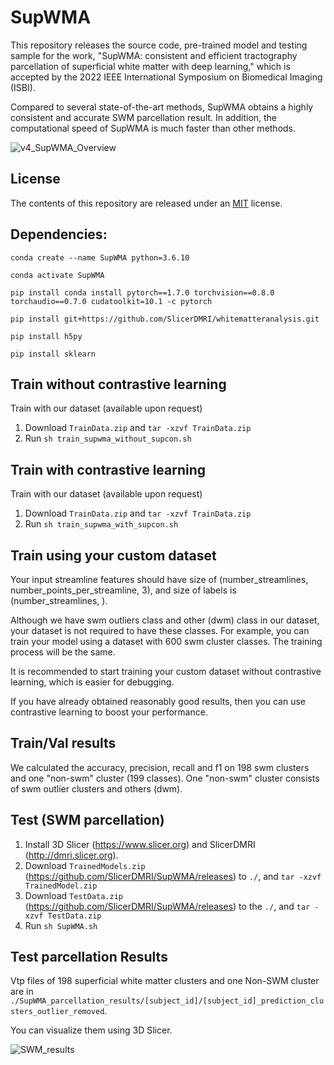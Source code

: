 # SupWMA

This repository releases the source code, pre-trained model and testing sample for the work, "SupWMA: consistent and efficient tractography parcellation of superficial white matter with deep learning," which is accepted by the 2022 IEEE International Symposium on Biomedical Imaging (ISBI).

Compared to several state-of-the-art methods, SupWMA obtains a highly consistent and accurate SWM parcellation result. In addition, the computational speed of SupWMA is much faster than other methods.

![v4_SupWMA_Overview](https://user-images.githubusercontent.com/56477109/150537721-9619c9f6-98f0-4a02-ae4f-4794b99235fd.png)

## License

The contents of this repository are released under an [MIT](LICENSE) license.

## Dependencies:

  `conda create --name SupWMA python=3.6.10`
  
  `conda activate SupWMA`
  
  `pip install conda install pytorch==1.7.0 torchvision==0.8.0 torchaudio==0.7.0 cudatoolkit=10.1 -c pytorch`
  
  `pip install git+https://github.com/SlicerDMRI/whitematteranalysis.git`
  
  `pip install h5py`
  
  `pip install sklearn`

## Train without contrastive learning
Train with our dataset (available upon request)
1. Download `TrainData.zip`  and `tar -xzvf TrainData.zip`
2. Run `sh train_supwma_without_supcon.sh`

## Train with contrastive learning
Train with our dataset (available upon request)
1. Download `TrainData.zip` and `tar -xzvf TrainData.zip`
2. Run `sh train_supwma_with_supcon.sh`

## Train using your custom dataset
Your input streamline features should have size of (number_streamlines, number_points_per_streamline, 3), and size of labels is (number_streamlines, ). 

Although we have swm outliers class and other (dwm) class in our dataset, your dataset is not required to have these classes. For example, you can train your model using a dataset with 600 swm cluster classes. The training process will be the same. 

It is recommended to start training your custom dataset without contrastive learning, which is easier for debugging. 

If you have already obtained reasonably good results, then you can use contrastive learning to boost your performance.

## Train/Val results
We calculated the accuracy, precision, recall and f1 on 198 swm clusters and one "non-swm" cluster (199 classes). One "non-swm" cluster consists of swm outlier clusters and others (dwm).

## Test (SWM parcellation)
1. Install 3D Slicer (https://www.slicer.org) and SlicerDMRI (http://dmri.slicer.org).
2. Download `TrainedModels.zip` (https://github.com/SlicerDMRI/SupWMA/releases) to `./`, and `tar -xzvf TrainedModel.zip`
3. Download `TestData.zip` (https://github.com/SlicerDMRI/SupWMA/releases) to the `./`, and `tar -xzvf TestData.zip`
4. Run `sh SupWMA.sh`

## Test parcellation Results

Vtp files of 198 superficial white matter clusters and one Non-SWM cluster are in `./SupWMA_parcellation_results/[subject_id]/[subject_id]_prediction_clusters_outlier_removed`. 

You can visualize them using 3D Slicer.

![SWM_results](https://user-images.githubusercontent.com/56477109/150535586-28f30123-5fd1-4a9c-a81e-499d5abfd65d.png)
